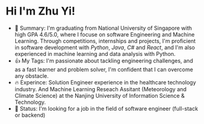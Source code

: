 # Hi I'm Zhu Yi!

- 🔭 Summary: I'm graduating from National University of Singapore with high GPA 4.6/5.0, where I focuse on software Engineering and Machine Learning. Through competitions, internships and projects, I'm proficient in software development with *Python*, *Java*, *C#* and *React*, and I'm also experienced in machine learning and data analysis with Python.
- 👍 My Tags: I'm passionate about tackling engineering challenges, and as a fast learner and problem solver, I'm confident that I can overcome any obstacle.
- 🔥 Experince: Solution Engineer experience in the healthcare technology industry. And Machine Learning Reseach Assitant (Meteorology and Climate Science) at the Nanjing University of Information Science & Technology.
- 👯 Status: I'm looking for a job in the field of software engineer (full-stack or backend)
